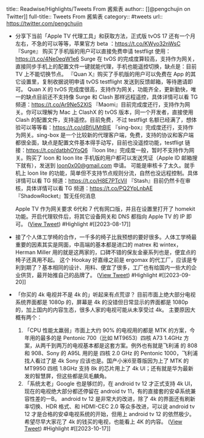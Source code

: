title:: Readwise/Highlights/Tweets From 酱紫表
author:: [[@pengchujin on Twitter]]
full-title:: Tweets From 酱紫表
category:: #tweets
url:: https://twitter.com/pengchujin
- 分享下当前「Apple TV 代理工具」和获取方法，正式版 tvOS 17 还有一个月左右，不急的可以等等，苹果官方 beta ：https://t.co/KWyo32nWsC
  『Surge』 购买了手机版的用户可以直接免费申请 testfligt 使用：https://t.co/4Ne0eqW1e6
  Surge 在 tvOS 的完成度算较高，支持作为网关，直接同步手机上的配置文件一键就能代理，手机也能遥控切换，缺点是：目前 TV 上不能切换节点。
  『Quan X』购买了手机版的用户可以免费在 App 的其它设置里，复制收据说明申请 tvOS testflight 发送到反馈邮箱，等待邀请即可。
  Quan X 的 tvOS 完成度很高，支持作为网关，功能齐全，更新勤快，唯一的缺点目前还不支持像 Surge 和 Clash 那样远程遥控，具体详情可以看 TG 频道：https://t.co/Ar9Ne52XlS
  『Maomi』目前完成度还行，支持作为网关。你可以理解为 Mac 上 ClashX 的 tvOS 版本，同一个开发者，直接使用 Clash 的配置文件，支持遥控。目前免费，不过 testfligt 名额已经满了，想体验可以等等看：https://t.co/dBfiUMtBIE
  『sing-box』完成度还行，支持作为网关。sing-box 是一个比较新的代理客户端，免费，支持的协议和客户端都很全面，缺点是配置文件基本得手动写，目前也没遥控功能，testfligt 链接：https://t.co/datbhOYoQ6
  『loon lite』完成度一般，暂时不支持作为网关。购买了 loon 和 loon lite 手机版的用户都可以发送凭证（Apple ID 邮箱搜下就有），发送到 loon0x00@gmail.com 申请。
  可能是审核卡了太久。就手机上 loon lite 的功能，简单但不支持节点规则分流，自然也没远程控制。具体详情可以看 TG 频道：https://t.co/H8E7PTcViI
  『Stash』目前仍然卡在审核，具体详情可以看 TG 频道：https://t.co/PQ2YpLnbAE
  『ShadowRocket』暂无任何消息
  
  Apple TV 作为网关要求 6代和 7 代有网口版，并且在设置里打开了 homekit 功能。开启代理软件后，将其它设备网关和 DNS 都指向 Apple TV 的 IP 即可。 ([View Tweet](https://twitter.com/pengchujin/status/1691846009197056126)) #Highlight #[[2023-08-17]]
- 接了个人体工学椅的合作，一千多的椅子比我预想的要好很多。人体工学椅最重要的因素其实是网面，中高端的基本都是进口的 matrex 和 wintex，Herman Miller 用的就是这两家的，口碑不错的保友金豪系列也是，便宜点的椅子还真用不起。
  这个 Hookay 好嘉缘之前是 ergomax 的代工厂，应该是专利到期了？基本相同的设计、用料、便宜了很多，工厂也有给国内一些大的企业供货，最开始推自己的品牌了。 ([View Tweet](https://twitter.com/pengchujin/status/1704032336881361270)) #Highlight #[[2023-09-20]]
- 「你买的 4k 电视并不是 4k 的」听起来有点荒谬？
  目前市面上绝大部分电视系统界面都是 1080p 的，屏幕是 4k 的没错但日常显示的界面都是 1080p 的，加上国内的内容生态，很多人家的电视可能从未享受过 4k。
  主要原因大概有两个：
  1. 「CPU 性能太羸弱」市面上大约 90% 的电视用的都是 MTK 的方案，今年用的最多的是 Pentonic 700（比如 MT9653）四核 A73 1.4GHz 方案，从两千到两万的电视基本都是这套方案。例外也有就是飞利浦 的 808 和 908、Sony 的 A95L 用的是 四核 2.0 GHz 的 Pentonic 1000，飞利浦找人看过了是 4k Sony 应该也是。国产小米6至尊版因为上了 MTK 的 MT9950 四核 1.8GHz 支持 8k 的芯片用上了 4k UI；还有就是华为最新发的智慧屏，但这些都是凤毛麟角。
  2. 「系统太老」Google 也是够烂的，在 android tv 12 才正式支持 4k UI，现在的电视绝大部分都还停留在 android tv 11，有的直接套的安卓系统兼容性差的一B。 android tv 12 是非常大的改进，除了 4k 的界面还有刷新率切换、HDR 格式、和 HDMI-CEC 2.0 等众多改进，可以说 android tv 12 才是合格的安卓电视系统的开始，但用上 android tv 12 的依然极少。
  希望尽早大家花了 4k 的钱买的电视，也能看上 4K 的内容。 ([View Tweet](https://twitter.com/pengchujin/status/1713946495249162651)) #Highlight #[[2023-10-17]]